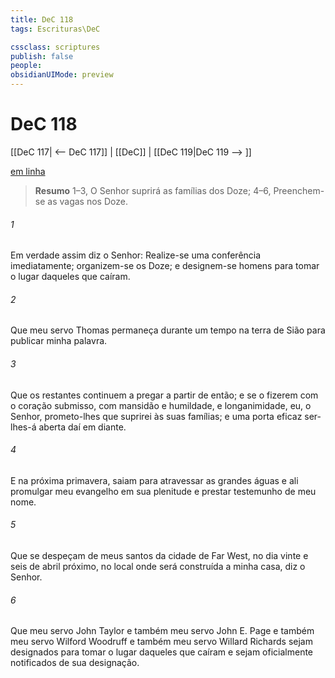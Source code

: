 ```yaml
---
title: DeC 118
tags: Escrituras\DeC

cssclass: scriptures
publish: false
people:
obsidianUIMode: preview
---
```


# DeC 118
[[DeC 117| <-- DeC 117]] | [[DeC]] | [[DeC 119|DeC 119 --> ]]

[em linha](https://churchofjesuschrist.org/study/scriptures/dc-testament/dc/118?lang=por)

> __Resumo__
1–3, O Senhor suprirá as famílias dos Doze; 4–6, Preenchem-se as vagas nos Doze.

###### 1 
Em verdade assim diz o Senhor: Realize-se uma conferência imediatamente; organizem-se os Doze; e designem-se homens para tomar o lugar daqueles que caíram.

###### 2 
Que meu servo Thomas permaneça durante um tempo na terra de Sião para publicar minha palavra.

###### 3 
Que os restantes continuem a pregar a partir de então; e se o fizerem com o coração submisso, com mansidão e humildade, e longanimidade, eu, o Senhor, prometo-lhes que suprirei às suas famílias; e uma porta eficaz ser-lhes-á aberta daí em diante.

###### 4 
E na próxima primavera, saiam para atravessar as grandes águas e ali promulgar meu evangelho em sua plenitude e prestar testemunho de meu nome.

###### 5 
Que se despeçam de meus santos da cidade de Far West, no dia vinte e seis de abril próximo, no local onde será construída a minha casa, diz o Senhor.

###### 6 
Que meu servo John Taylor e também meu servo John E. Page e também meu servo Wilford Woodruff e também meu servo Willard Richards sejam designados para tomar o lugar daqueles que caíram e sejam oficialmente notificados de sua designação.

